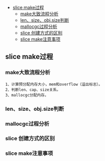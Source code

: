 
- [slice make过程](#slice-make--)
  * [make大致流程分析](#----)
  * [len、size、obj.size判断](#len-size-objsize--)
  * [mallocgc过程分析](#mallocgc----)
  * [slice 创建方式的区别](#slice--------)
  * [slice make注意事项](#slice-make----)

## slice make过程

### make大致流程分析
```cgo
1、计算预分配内存大小，mem和overflow（溢出标志）。
2、判断len、cap、size关系。
3、mallocgc分配内存。
```

### len、size、obj.size判断

### mallocgc过程分析

### slice 创建方式的区别

### slice make注意事项
